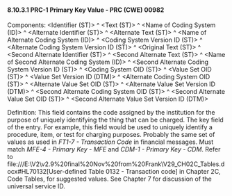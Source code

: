 #### 8.10.3.1 PRC-1 Primary Key Value - PRC (CWE) 00982

Components: &lt;Identifier (ST)> ^ &lt;Text (ST)> ^ &lt;Name of Coding System (ID)> ^ &lt;Alternate Identifier (ST)> ^ &lt;Alternate Text (ST)> ^ &lt;Name of Alternate Coding System (ID)> ^ &lt;Coding System Version ID (ST)> ^ &lt;Alternate Coding System Version ID (ST)> ^ &lt;Original Text (ST)> ^ &lt;Second Alternate Identifier (ST)> ^ &lt;Second Alternate Text (ST)> ^ &lt;Name of Second Alternate Coding System (ID)> ^ &lt;Second Alternate Coding System Version ID (ST)> ^ &lt;Coding System OID (ST)> ^ &lt;Value Set OID (ST)> ^ &lt;Value Set Version ID (DTM)> ^ &lt;Alternate Coding System OID (ST)> ^ &lt;Alternate Value Set OID (ST)> ^ &lt;Alternate Value Set Version ID (DTM)> ^ &lt;Second Alternate Coding System OID (ST)> ^ &lt;Second Alternate Value Set OID (ST)> ^ &lt;Second Alternate Value Set Version ID (DTM)>

Definition: This field contains the code assigned by the institution for the purpose of uniquely identifying the thing that can be charged. The key field of the entry. For example, this field would be used to uniquely identify a procedure, item, or test for charging purposes. Probably the same set of values as used in _FT1-7 - Transaction Code_ in financial messages. Must match _MFE-4 - Primary Key - MFE_ and _CDM-1 - Primary Key - CDM_. Refer to file:///E:\V2\v2.9%20final%20Nov%20from%20Frank\V29_CH02C_Tables.docx#HL70132[User-defined Table 0132 - Transaction code] in Chapter 2C, Code Tables, for suggested values. See Chapter 7 for discussion of the universal service ID.
